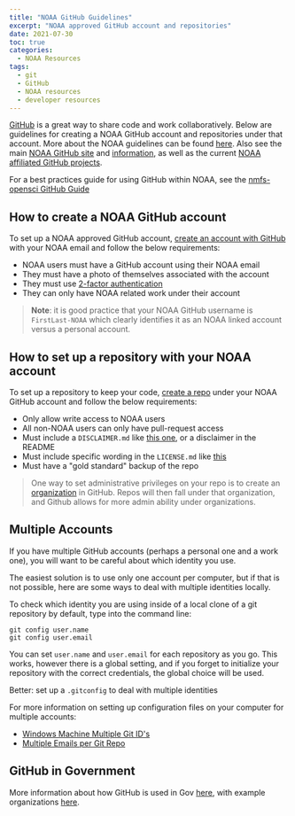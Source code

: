 ```yaml
---
title: "NOAA GitHub Guidelines"
excerpt: "NOAA approved GitHub account and repositories"
date: 2021-07-30
toc: true
categories:
  - NOAA Resources
tags:
  - git
  - GitHub
  - NOAA resources
  - developer resources
---
```


[GitHub](https://github.com/) is a great way to share code and work collaboratively. Below are guidelines for creating a NOAA GitHub account and repositories under that account. More about the NOAA guidelines can be found [here](https://ufscommunity.org/wp-content/uploads/2019/11/20170823_NOAA_GitHub_Usage_Guidelines.pdf). Also see the main [NOAA GitHub site](https://github.com/NOAAGov) and [information](https://github.com/NOAAGov/Information), as well as the current [NOAA affiliated GitHub projects](https://github.com/NOAAGov/NOAA-Affiliated-Projects).

For a best practices guide for using GitHub within NOAA, see the [nmfs-opensci GitHub Guide](https://nmfs-opensci.github.io/GitHub-Guide/)

## How to create a NOAA GitHub account

To set up a NOAA approved GitHub account, [create an account with GitHub](https://help.github.com/en/articles/signing-up-for-a-new-github-account) with your NOAA email and follow the below requirements:

- NOAA users must have a GitHub account using their NOAA email
- They must have a photo of themselves associated with the account
- They must use [2-factor authentication](https://docs.github.com/en/github/authenticating-to-github/securing-your-account-with-two-factor-authentication-2fa)
- They can only have NOAA related work under their account

>**Note**: it is good practice that your NOAA GitHub username is `FirstLast-NOAA` which clearly identifies it as an NOAA linked account versus a personal account.

## How to set up a repository with your NOAA account

To set up a repository to keep your code, [create a repo](https://docs.github.com/en/get-started/quickstart/create-a-repo) under your NOAA GitHub account and follow the below requirements:

- Only allow write access to NOAA users
- All non-NOAA users can only have pull-request access
- Must include a `DISCLAIMER.md` like [this one](https://github.com/nmfs-fish-tools/Resources/blob/master/Disclaimer.md), or a disclaimer in the README
- Must include specific wording in the `LICENSE.md` like [this](https://github.com/nmfs-fish-tools/Resources/blob/master/LICENSE.md)
- Must have a "gold standard" backup of the repo

> One way to set administrative privileges on your repo is to create an [organization](https://docs.github.com/en/organizations/collaborating-with-groups-in-organizations/creating-a-new-organization-from-scratch) in GitHub. Repos will then fall under that organization, and Github allows for more admin ability under organizations.

## Multiple Accounts

If you have multiple GitHub accounts (perhaps a personal one and a work one), you will want to be careful about which identity you use.

The easiest solution is to use only one account per computer, but if that is not possible, here are some ways to deal with multiple identities locally.

To check which identity you are using inside of a local clone of a git repository by default, type into the command line:

```
git config user.name
git config user.email
```

You can set `user.name` and `user.email` for each repository as you go. This works, however there is a global setting, and if you forget to initialize your repository with the correct credentials, the global choice will be used.

Better: set up a `.gitconfig` to deal with multiple identities

For more information on setting up configuration files on your computer for multiple accounts:
- [Windows Machine Multiple Git ID's](https://medium.com/@pinglinh/how-to-have-2-github-accounts-on-one-machine-windows-69b5b4c5b14e)
- [Multiple Emails per Git Repo](https://orrsella.com/2013/08/10/git-using-different-user-emails-for-different-repositories/)

## GitHub in Government

More information about how GitHub is used in Gov [here](https://nmfs-opensci.github.io/ResourceBook/content/github_in_gov.html), with example organizations [here](https://nmfs-opensci.github.io/ResourceBook/content/github_in_gov.html#github-in-nmfs).

